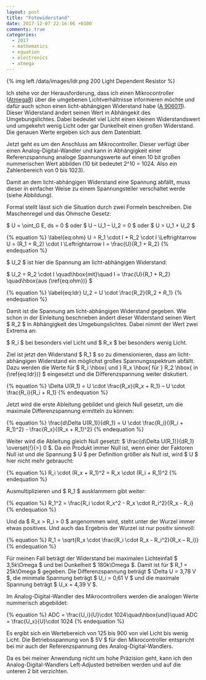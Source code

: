 ```yaml
---
layout: post
title: "Fotowiderstand"
date: 2017-12-07 22:16:06 +0100
comments: true
categories:
  - 2017
  - mathematics
  - equation
  - electronics
  - atmega
---
```


{% img left /data/images/ldr.png 200 Light Dependent Resistor %}

Ich stehe vor der Herausforderung, dass ich einen Mikrocontroller
([Atmega8][atmega8]) über die umgebenen Lichtverhältnisse informieren möchte und
dafür auch schon einen licht-abhängigen Widerstand habe ([A
906011][a906011]). Dieser Widerstand ändert seinen Wert in Abhängekit des
Umgebungslichtes. Dabei bedeutet viel Licht einen kleinen
Widerstandswert und umgekehrt wenig Licht oder gar Dunkelheit einen
großen Widerstand. Die genauen Werte ergeben sich aus dem Datenblatt.

Jetzt geht es um den Anschluss am Mikrocontroller. Dieser verfügt über
einen Analog-Digital-Wandler und kann in Abhängigkeit einer
Referenzspannung analoge Spannungswerte auf einen 10 bit großen
nummerischen Wert abbilden (10 bit bedeutet 2^10 = 1024. Also ein
Zahlenbereich von 0 bis 1023).

Damit an dem  licht-abhängigen Widerstand eine Spannung abfällt, muss
dieser in einfacher Weise zu einem Spannungsteiler verschaltet werde
(siehe Abbildung).

Formal stellt lässt sich die Situation durch zwei Formeln beschreiben.
Die Maschenregel und das Ohmsche Gesetz:

$ U = \oint_G E\, ds = 0 $ oder $ U – U_1 – U_2 = 0 $ oder $ U = U_1 + U_2 $

{% equation %}
\label{eq:ohm}
U = R_1 \cdot I + R_2 \cdot I
\Leftrightarrow U = (R_1 + R_2) \cdot I
\Leftrightarrow I = \frac{U}{R_1 + R_2}
{% endequation %}

$ U_2 $ ist hier die Spannung am licht-abhängigen Widerstand:

$ U_2 = R_2 \cdot I \quad\hbox{mit}\quad I = \frac{U}{R_1 + R_2} \quad\hbox{aus (\ref{eq:ohm})} $

{% equation %}
\label{eq:ldr}
U_2 = U \cdot \frac{R_2}{R_2 + R_1}
{% endequation %}

Damit ist die Spannung am licht-abhängigen Widerstand gegeben. Wie
schon in der Einleitung beschrieben ändert dieser Widerstand seinen
Wert $ R_2 $ in Abhängigkeit des Umgebungslichtes. Dabei nimmt der Wert
zwei Extrema an:

$ R_i $ bei besonders viel Licht und $ R_x $ bei besonders wenig Licht.

Ziel ist jetzt den Widerstand $ R_1 $ so zu dimensionieren, dass am
licht-abhängigen Widerstand ein möglichst großes Spannungsspektrum
abfällt. Dazu werden die Werte für $ R_i \hbox{ und } R_x \hbox{ für } R_2
\hbox{ in (\ref{eq:ldr})} $ eingesetzt und die Differenzspannung weiter diskutiert.

{% equation %}
\Delta U(R_1) = U \cdot \frac{R_x}{R_x + R_1} – U \cdot \frac{R_i}{R_i + R_1}
{% endequation %}

Jetzt wird die erste Ableitung gebildet  und gleich Null gesetzt, um
die maximale Differenzspannung ermitteln zu können:

{% equation %}
\frac{d\Delta U(R_1)}{dR_1} = U \cdot \frac{R_i}{(R_i + R_1)^2} - \frac{R_x}{(R_x + R_1)^2}
{% endequation %}

Weiter wird die Ableitung gleich Null gesetzt: $ \frac{d\Delta
U(R_1)}{dR_1} \overset{!}{=} 0 $. Da ein Produkt immer Null ist, wenn
einer der Faktoren Null ist und die Spannung $ U $ per
Definition größer als Null ist, wird $ U $ hier nicht mehr gebraucht:

{% equation %}
R_i \cdot (R_x + R_1)^2 =  R_x \cdot (R_i + R_1)^2
{% endequation %}

Ausmultiplizieren und $ R_1 $ ausklammern gibt weiter:

{% equation %}
R_1^2 = \frac{R_i \cdot R_x^2 - R_x \cdot R_i^2}{R_x - R_i}
{% endequation %}

Und da $ R_x > R_i > 0 $ angenommen wird, steht unter der Wurzel immer
etwas positives. Und auch das Ergebnis der Wurzel ist nur positiv
sinnvoll:

{% equation %}
R_1 = \sqrt{R_x \cdot \frac{R_i \cdot R_x - R_i^2}{R_x – R_i}}
{% endequation %}

Für meinen Fall beträgt der Widerstand bei maximalen Lichteinfall $
3,5k\Omega $ und bei Dunkelheit $ 180k\Omega $. Damit ist für $ R_1 =
25k\Omega $ gegeben. Die Differenzspannung beträgt $ \Delta U = 3,78 V
$, die minimale Spannung beträgt $ U_i = 0,61 V $ und die maximale
Spannung beträgt $ U_x = 4,39 V $.

Im Analog-Digital-Wandler des Mikrocontrollers werden die analogen
Werte nummerisch abgebildet:

{% equation %}
ADC = \frac{U_i}{U}\cdot 1024\quad\hbox{und}\quad ADC = \frac{U_x}{U}\cdot 1024
{% endequation %}

Es ergibt sich ein Wertebereich von 125 bis 900 von viel Licht bis
wenig Licht. Die Betriebsspannung von $ 5V $ für den Mikrocontroller
entspricht bei mir auch der Referenzspannung des
Analog-Digital-Wandlers.

Da es bei meiner Anwendung nicht um hohe Präzision geht, kann ich den
Analog-Digital-Wandlers Left-Adjusted betreiben werden und auf die
unteren 2 bit verzichten.

[a906011]: https://cdn-reichelt.de/documents/datenblatt/A500/A90xxxx%23PE.pdf
[atmega8]: http://www.atmel.com/Images/Atmel-2486-8-bit-AVR-microcontroller-ATmega8_L_datasheet.pdf

